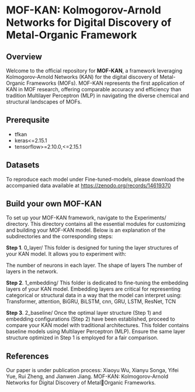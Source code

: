 # MOF-KAN: Kolmogorov-Arnold Networks for Digital Discovery of Metal-Organic Framework

## Overview
Welcome to the official repository for **MOF-KAN**, a framework leveraging Kolmogorov-Arnold Networks (KAN) for the digital discovery of Metal-Organic Frameworks (MOFs). 
MOF-KAN represents the first application of KAN in MOF research, offering comparable accuracy and efficiency than tradition Multilayer Perceptron (MLP) in navigating the diverse chemical and structural landscapes of MOFs. 

## Prerequsite
- tfkan
- keras<=2.15.1
- tensorflow>=2.10.0,<=2.15.1

## Datasets
To reproduce each model under Fine-tuned-models, please download the accompanied data available at https://zenodo.org/records/14619370

## Build your own MOF-KAN
To set up your MOF-KAN framework, navigate to the Experiments/ directory. This directory contains all the essential modules for customizing and building your MOF-KAN model. Below is an explanation of the subdirectories and the corresponding steps:

**Step 1**. 0_layer/
This folder is designed for tuning the layer structures of your KAN model. It allows you to experiment with:

The number of neurons in each layer.
The shape of layers
The number of layers in the network.

**Step 2**. 1_embedding/
This folder is dedicated to fine-tuning the embedding layers of your KAN model. Embedding layers are critical for representing categorical or structural data in a way that the model can interpret using:
Transformer, attention, BiGRU, BiLSTM, cnn, GRU, LSTM, ResNet, TCN

**Step 3**. 2_baseline/
Once the optimal layer structure (Step 1) and embedding configurations (Step 2) have been established, proceed to compare your KAN model with traditional architectures. This folder contains baseline models using Multilayer Perceptron (MLP). Ensure the same layer structure optimized in Step 1 is employed for a fair comparison.

## References
Our paper is under publication process: Xiaoyu Wu, Xianyu Songa, Yifei Yue, Rui Zheng, and Jianwen Jiang. MOF-KAN: Kolmogorov-Arnold Networks for Digital Discovery of MetalOrganic Frameworks.
